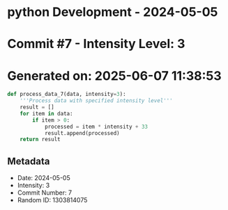 ﻿# python Development - 2024-05-05
# Commit #7 - Intensity Level: 3
# Generated on: 2025-06-07 11:38:53
```python
def process_data_7(data, intensity=3):
    '''Process data with specified intensity level'''
    result = []
    for item in data:
        if item > 0:
            processed = item * intensity + 33
            result.append(processed)
    return result
```
## Metadata
- Date: 2024-05-05
- Intensity: 3
- Commit Number: 7
- Random ID: 1303814075
